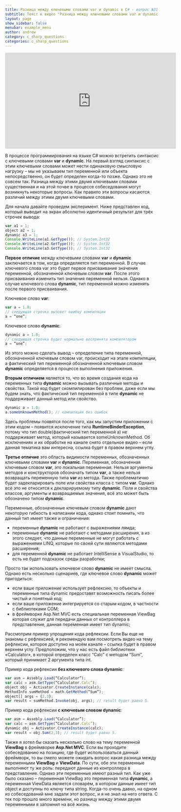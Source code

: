 ```yaml
---
title: Разница между ключевыми словами var и dynamic в C# - вопрос №31 на собеседование C# / .NET
subtitle: Текст к видео "Разница между ключевыми словами var и dynamic в C#" на канале YouTube
layout: page
show_sidebar: false
menubar: example_menu
author: andrew
category: c_sharp_questions
categories: c_sharp_questions
---
```


<center>
<iframe width="560" height="315" src="https://www.youtube.com/embed/U9LuINwgtkM" 
frameborder="0" allow="accelerometer; autoplay; 
encrypted-media; gyroscope; picture-in-picture" allowfullscreen></iframe>
</center>

В процессе программирования на языке C# можно встретить синтаксис с ключевыми словами **var** и **dynamic**. На первый взгляд синтаксис с этим ключевыми словами может нести одинаковую 
смысловую нагрузку – мы не указываем тип переменной или объекта непосредственно, он будет определен когда-то позже. Однако это не совсем так. Разница между этими двумя ключевыми 
словами существенная и на этой почве в процессе собеседования могут возникнуть некоторые вопросы. Как правило эти вопросы касаются различий между этими двумя ключевыми словами.

Для начала давайте проведем эксперимент. Ниже представлен код, который выводит на экран абсолютно идентичный результат для трёх строчек вывода:
```javascript
var a1 = 1;
object a2 = 1;
dynamic a3 = 1;
Console.WriteLine(a1.GetType()); // System.Int32
Console.WriteLine(a2.GetType()); // System.Int32
Console.WriteLine(a3.GetType()); // System.Int32
```

**Первое отличие** между ключевыми словами **var** и **dynamic** заключается в том, когда определяется тип переменной. В случае ключевого слова var это будет первое присваивание 
значения переменной, обозначенной ключевым словом **var**. После этого присваивания изменить тип значения переменной нельзя. Однако в случае ключевого слова **dynamic**, тип 
переменной можно изменять после первого присваивания.

Ключевое слово **var**:

```javascript
var a = 1.0;
// следующая строчка вызовет ошибку компиляции
a = “one”;
```

Ключевое слово **dynamic**:

```javascript
dynamic a = 1.0;
// следующая строчка будет нормально воспринята компилятором
a = “one”;
```

Из этого можно сделать вывод – определение типа переменной, обозначенной ключевым словом var, происходит на этапе компиляции, а фактический тип переменной обозначенной ключевым 
словом **dynamic** определяется в процессе выполнения приложения.

**Вторым отличием** является то, что во время создания кода на переменных типа **dynamic** можно вызывать различные методы и свойства. Такой код будет скомпилирован без проблем, 
даже если мы будем знать, что фактический тип переменной в типе **dynamic** не поддерживает данный метод или свойство.

```javascript
dynamic a = 1.0;
a.someUnknownMethod(); // компиляция без ошибок
```

Здесь проблемы появятся после того, как мы запустим приложении с этим кодом – появится исключение типа **RuntimeBinderException**, потому что тип double(фактический тип переменной a) не 
поддерживает метод, который называется someUnknownMethod. Об исключениях и их обработке на канале снято отдельное видео – если данная тематика вам интересна, ссылка будет в 
правом верхнем углу.

**Третье отличие** это область видимости переменных, обозначенных ключевыми словами **var** и **dynamic**. Переменная, обозначенная ключевым словом **var**, это локальная переменная. 
Нельзя аргументы методов и конструкторов обозначать типом **var**, а также нельзя возвращать переменную типа **var** из метода. Также проблематично будет задекларировать поле или 
свойства класса с типом **var**. Однако всё это не относится к декларируемому типу **dynamic**. Поля и свойства классов, аргументы и возвращаемые значения, всё это может быть обозначено 
типом **dynamic**.

Переменные, обозначенные ключевым словом **dynamic** дают некоторую гибкость в написании кода, однако стоит помнить, что данный тип имеет также и ограничения:
 - переменные **dynamic** не работают с выражениями лямда;
 - переменные **dynamic** не работают с методами расширения, а из этого следует, что данные переменные не могут работать с выражениями LINQ, которые по своей сути являются методами 
 расширения;
 - для переменной **dynamic** не работает IntelliSense в VisualStudio, то есть не будет подсказок среды разработки;
 
Просто так использовать ключевое слово **dynamic** не имеет смысла. Однако есть несколько сценариев, где ключевое слово **dynamic** может пригодиться:
 - если ваше приложение использует рефлексию, то объекты и переменные типа dynamic предоставят возможность писать более чистый и понятный код;
 - если ваше приложение интегрируется со старым кодом, в частности с библиотеками COM;
 - в фреймворке Asp.Net MVC есть специальная переменная ViewBag которая служит для передачи данных от контроллера в представление, данная переменная имеет тип dynamic;
 
Рассмотрим пример упрощения кода рефлексии. Если Вы еще не знакомы с рефлексией, я рекомендую вам посмотреть видео на тему рефлексии, которое доступно на моём канале – ссылка 
будет в правом верхнем углу. Предположим, что у нас есть файл библиотеки «Calculator», в которой определен класс “Calc” с методом “Sum”, который принимает 2 аргумента типа int.

Пример кода рефлексии **без ключевого слова  dynamic**:

```javascript
var asm = Assebly.Load(“Calculator”);
var calc = asm.GetType(“Calculator.Calc”);
object obj = Activator.CreateInstance(calc);
MethodInfo sumMethod = math.GetMethod(“Sum”);
object[] args = {2,3};
var result = sumMethod.Invoke(obj, args); // result будет равно 5.
```

Пример кода рефлексии **с ключевым словом  dynamic**:

```javascript
var asm = Assebly.Load(“Calculator”);
var calc = asm.GetType(“Calculator.Calc”);
dynamic obj = Activator.CreateInstance(calc);
var result = obj.Sum(2,3); // result будет равно 5.
```

Также я хотел бы сказать несколько слово на тему переменной **ViewBag** в фреймворке **Asp.Net MVC**. Если вы проходите собеседованию на позицию, где будет использоваться данный 
фреймворк, то вы смело можете ожидать вопрос какая разница между переменными **ViewBag** и **ViewData**. По сути, обе эти переменные выполняют ту же роль: передают данные из 
контроллера в представление. Однако эти переменные имеют разный тип. Как уже было сказано – переменная ViewBag это переменная типа **dynamic**, а переменная ViewData является 
словарём, в котором данные имеет тип object и доступны по ключу типа string. Когда-то очень давно, на одном из собеседований мне задали этот вопрос, и я не знал на него ответа. 
С тех пор прошло много времени, но разницу между этими двумя переменными я запомнил на всё жизнь.
